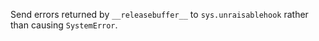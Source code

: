 Send errors returned by `__releasebuffer__` to `sys.unraisablehook` rather than causing `SystemError`.
